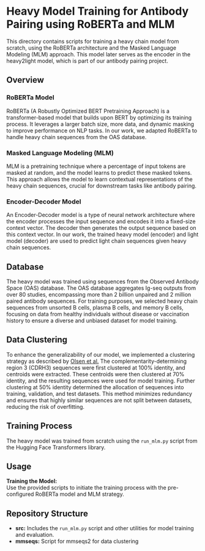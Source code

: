 # Heavy Model Training for Antibody Pairing using RoBERTa and MLM

This directory contains scripts for training a heavy chain model from scratch, using the RoBERTa architecture and the Masked Language Modeling (MLM) approach. This model later serves as the encoder in the heavy2light model, which is part of our antibody pairing project.

## Overview

### RoBERTa Model
RoBERTa (A Robustly Optimized BERT Pretraining Approach) is a transformer-based model that builds upon BERT by optimizing its training process. It leverages a larger batch size, more data, and dynamic masking to improve performance on NLP tasks. In our work, we adapted RoBERTa to handle heavy chain sequences from the OAS database.

### Masked Language Modeling (MLM)
MLM is a pretraining technique where a percentage of input tokens are masked at random, and the model learns to predict these masked tokens. This approach allows the model to learn contextual representations of the heavy chain sequences, crucial for downstream tasks like antibody pairing.

### Encoder-Decoder Model
An Encoder-Decoder model is a type of neural network architecture where the encoder processes the input sequence and encodes it into a fixed-size context vector. The decoder then generates the output sequence based on this context vector. In our work, the trained heavy model (encoder) and light model (decoder) are used to predict light chain sequences given heavy chain sequences.

## Database

The heavy model was trained using sequences from the Observed Antibody Space (OAS) database. The OAS database aggregates Ig-seq outputs from over 80 studies, encompassing more than 2 billion unpaired and 2 million paired antibody sequences. For training purposes, we selected heavy chain sequences from unsorted B cells, plasma B cells, and memory B cells, focusing on data from healthy individuals without disease or vaccination history to ensure a diverse and unbiased dataset for model training.

## Data Clustering

To enhance the generalizability of our model, we implemented a clustering strategy as described by [Olsen et al.](https://academic.oup.com/bioinformaticsadvances/article/2/1/vbac046/6609807?login=true) The complementarity-determining region 3 (CDRH3) sequences were first clustered at 100% identity, and centroids were extracted. These centroids were then clustered at 70% identity, and the resulting sequences were used for model training. Further clustering at 50% identity determined the allocation of sequences into training, validation, and test datasets. This method minimizes redundancy and ensures that highly similar sequences are not split between datasets, reducing the risk of overfitting.

## Training Process

The heavy model was trained from scratch using the `run_mlm.py` script from the Hugging Face Transformers library. 

## Usage

**Training the Model:**  
   Use the provided scripts to initiate the training process with the pre-configured RoBERTa model and MLM strategy.

## Repository Structure

- **src:** Includes the `run_mlm.py` script and other utilities for model training and evaluation.
- **mmseqs:** Script for mmseqs2 for data clustering
